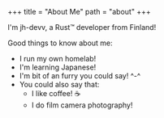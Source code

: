 +++
title = "About Me"
path = "about"
+++

I'm jh-devv, a Rust™ developer from Finland!

Good things to know about me:

- I run my own homelab!
- I'm learning Japanese!
- I'm bit of an furry you could say! ^-^
- You could also say that:
    - I like coffee! ☕
    - I do film camera photography!